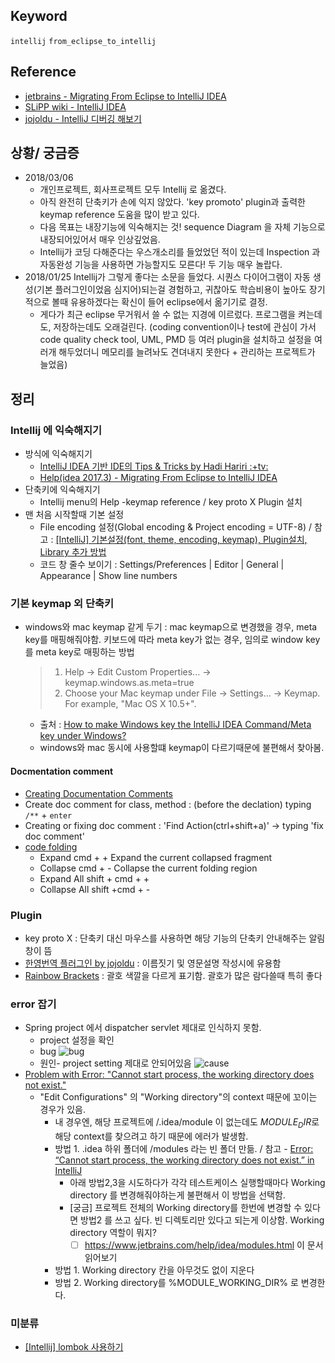 ## Keyword
`intellij` `from_eclipse_to_intellij`

## Reference
- [jetbrains - Migrating From Eclipse to IntelliJ IDEA](https://www.jetbrains.com/help/idea/eclipse.html)
- [SLiPP wiki - IntelliJ IDEA](https://www.slipp.net/wiki/display/IDE/IntelliJ+IDEA)
- [jojoldu - IntelliJ 디버깅 해보기](http://jojoldu.tistory.com/149?category=678716)

## 상황/ 궁금증
- 2018/03/06 
  - 개인프로젝트, 회사프로젝트 모두 Intellij 로 옮겼다.
  - 아직 완전히 단축키가 손에 익지 않았다. 'key promoto' plugin과 출력한 keymap reference 도움을 많이 받고 있다. 
  - 다음 목표는 내장기능에 익숙해지는 것! sequence Diagram 을 자체 기능으로 내장되어있어서 매우 인상깊었음. 
  - Intellij가 코딩 다해준다는 우스개소리를 들었었던 적이 있는데 Inspection 과 자동완성 기능을 사용하면 가능할지도 모른다! 두 기능 매우 놀랍다.
- 2018/01/25 Intellij가 그렇게 좋다는 소문을 들었다. 시퀀스 다이어그램이 자동 생성(기본 플러그인이었음 심지어)되는걸 경험하고, 귀찮아도 학습비용이 높아도 장기적으로 볼때 유용하겠다는 확신이 들어 eclipse에서 옮기기로 결정. 
  - 게다가 최근 eclipse 무거워서 쓸 수 없는 지경에 이르렀다. 프로그램을 켜는데도, 저장하는데도 오래걸린다. (coding convention이나 test에 관심이 가서 code quality check tool, UML, PMD 등 여러 plugin을 설치하고 설정을 여러개 해두었더니 메모리를 늘려놔도 견뎌내지 못한다 + 관리하는 프로젝트가 늘었음)

## 정리
### Intellij 에 익숙해지기
- 방식에 익숙해지기
  - [IntelliJ IDEA 기반 IDE의 Tips & Tricks by Hadi Hariri :+tv:](https://youtu.be/haEvl7ZV5sU)
  - [Help(idea 2017.3) - Migrating From Eclipse to IntelliJ IDEA](https://www.jetbrains.com/help/idea/2017.3/eclipse.html?utm_campaign=IU&utm_content=2017.3&utm_medium=help_link&utm_source=from_product)
- 단축키에 익숙해지기
  - Intellij menu의 Help -keymap reference / key proto X Plugin 설치
- 맨 처음 시작할때 기본 설정
  - File encoding 설정(Global encoding & Project encoding = UTF-8) / 참고 : [[IntelliJ] 기본설정(font, theme, encoding, keymap), Plugin설치, Library 추가 방법](http://blog.woniper.net/184?category=537962)
  - 코드 창 줄수 보이기 : Settings/Preferences | Editor | General | Appearance | Show line numbers 

### 기본 keymap 외 단축키
- windows와 mac keymap 같게 두기 : mac keymap으로 변경했을 경우, meta key를 매핑해줘야함. 키보드에 따라 meta key가 없는 경우, 임의로 window key를 meta key로 매핑하는 방법
  > 1. Help -> Edit Custom Properties... -> keymap.windows.as.meta=true    
  > 2. Choose your Mac keymap under File -> Settings... -> Keymap. For example, "Mac OS X 10.5+".
  - 출처 : [How to make Windows key the IntelliJ IDEA Command/Meta key under Windows?](https://stackoverflow.com/questions/32921994/how-to-make-windows-key-the-intellij-idea-command-meta-key-under-windows?utm_medium=organic&utm_source=google_rich_qa&utm_campaign=google_rich_qa)
  - windows와 mac 동시에 사용할떄 keymap이 다르기때문에 불편해서 찾아봄. 

#### Docmentation comment
- [Creating Documentation Comments](https://www.jetbrains.com/help/idea/creating-documentation-comments.html)
- Create doc comment for class, method : (before the declation) typing `/**` + `enter`
- Creating or fixing doc comment : 'Find Action(ctrl+shift+a)' -> typing 'fix doc comment'
- [code folding](https://www.jetbrains.com/help/idea/code-folding.html)
  - Expand  cmd + +   Expand the current collapsed fragment
  - Collapse  cmd + -  Collapse the current folding region
  - Expand All  shift + cmd + + 
  - Collapse All  shift +cmd + - 

### Plugin
- key proto X : 단축키 대신 마우스를 사용하면 해당 기능의 단축키 안내해주는 알림창이 뜸
- [한영번역 플러그인 by jojoldu](https://github.com/jojoldu/translator) : 이름짓기 및 영문설명 작성시에 유용함
- [Rainbow Brackets](https://plugins.jetbrains.com/plugin/10080-rainbow-brackets) : 괄호 색깔을 다르게 표기함. 괄호가 많은 람다쓸때 특히 좋다

### error 잡기
- Spring project 에서 dispatcher servlet 제대로 인식하지 못함.
  - project 설정을 확인
  - bug ![bug](/Image/IntellijSettingNoProjectSDK.png "bug 발생화면")
  - 원인- project setting 제대로 안되어있음 ![cause](/Image/IntellijSettingDispatherNotFound.png "bug 원인")
- [Problem with Error: "Cannot start process, the working directory does not exist."](https://intellij-support.jetbrains.com/hc/en-us/community/posts/207043685-Problem-with-Error-Cannot-start-process-the-working-directory-does-not-exist-)
  - "Edit Configurations" 의 "Working directory"의 context 때문에 꼬이는 경우가 있음.
    - 내 경우엔, 해당 프로젝트에 /.idea/module 이 없는데도 $MODULE_DIR$로 해당 context를 찾으려고 하기 때문에 에러가 발생함.
    - 방법 1. .idea 하위 폴더에 /modules 라는 빈 폴더 만듦. / 참고 - [Error: “Cannot start process, the working directory does not exist.” in IntelliJ](https://stackoverflow.com/questions/48098421/error-cannot-start-process-the-working-directory-does-not-exist-in-intellij)
      - 아래 방법2,3을 시도하다가 각각 테스트케이스 실행할때마다 Working directory 를 변경해줘야하는게 불편해서 이 방법을 선택함. 
      - [궁금] 프로젝트 전체의 Working directory를 한번에 변경할 수 있다면 방법2 를 쓰고 싶다. 빈 디렉토리만 있다고 되는게 이상함. Working directory 역할이 뭐지?
        - [ ] https://www.jetbrains.com/help/idea/modules.html 이 문서 읽어보기 
    - 방법 1. Working directory 칸을 아무것도 없이 지운다
    - 방법 2. Working directory를 %MODULE_WORKING_DIR% 로 변경한다.

### 미분류
- [[Intellij] lombok 사용하기](http://blog.woniper.net/229)
